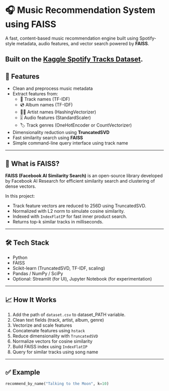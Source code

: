 # 🎧 Music Recommendation System using FAISS

A fast, content-based music recommendation engine built using Spotify-style metadata, audio features, and vector search powered by **FAISS**.

Built on the [Kaggle Spotify Tracks Dataset](https://www.kaggle.com/datasets/maharshipandya/-spotify-tracks-dataset). 
---

## 🚀 Features

- Clean and preprocess music metadata
- Extract features from:
  - 🎵 Track names (TF-IDF)
  - 💿 Album names (TF-IDF)
  - 👨‍🎤 Artist names (HashingVectorizer)
  - 🎚️ Audio features (StandardScaler)
  - 🏷️ Track genres (OneHotEncoder or CountVectorizer)
- Dimensionality reduction using **TruncatedSVD**
- Fast similarity search using **FAISS**
- Simple command-line query interface using track name

---

## 🧠 What is FAISS?

**FAISS (Facebook AI Similarity Search)** is an open-source library developed by Facebook AI Research for efficient similarity search and clustering of dense vectors.

In this project:
- Track feature vectors are reduced to 256D using TruncatedSVD.
- Normalized with L2 norm to simulate cosine similarity.
- Indexed with `IndexFlatIP` for fast inner product search.
- Returns top-k similar tracks in milliseconds.

---

## 🛠️ Tech Stack

- Python
- FAISS
- Scikit-learn (TruncatedSVD, TF-IDF, scaling)
- Pandas / NumPy / SciPy
- Optional: Streamlit (for UI), Jupyter Notebook (for experimentation)

---

## 📈 How It Works

1. Add the path of `dataset.csv` to dataset_PATH variable.
2. Clean text fields (track, artist, album, genre)
3. Vectorize and scale features
4. Concatenate features using `hstack`
5. Reduce dimensionality with `TruncatedSVD`
6. Normalize vectors for cosine similarity
7. Build FAISS index using `IndexFlatIP`
8. Query for similar tracks using song name

---

## ✅ Example

```python
recommend_by_name("Talking to the Moon", k=10)

